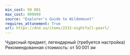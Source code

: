 ```yaml
---
min_cost: 50 001
max_cost: 999999
source: "Explorer's Guide to Wildemount"
requires_attunement: True
url: https://dnd.su/items/2315-nightfall-pearl/
---
```


Чудесный предмет, легендарный (требуется настройка)
Рекомендованная стоимость: от 50 001 зм